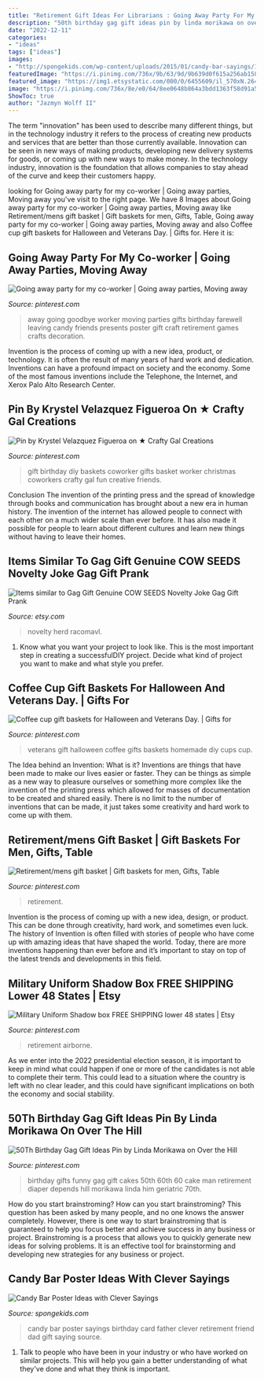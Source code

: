 ```yaml
---
title: "Retirement Gift Ideas For Librarians : Going Away Party For My Co-worker"
description: "50th birthday gag gift ideas pin by linda morikawa on over the hill"
date: "2022-12-11"
categories:
- "ideas"
tags: ["ideas"]
images:
- "http://spongekids.com/wp-content/uploads/2015/01/candy-bar-sayings/12-candy-bar-saying-ideas.jpg"
featuredImage: "https://i.pinimg.com/736x/9b/63/9d/9b639d0f615a256ab158176fc02e3b97.jpg"
featured_image: "https://img1.etsystatic.com/000/0/6455609/il_570xN.264078129.jpg"
image: "https://i.pinimg.com/736x/8e/e0/64/8ee0648b864a3bdd1363f58d91a53290--going-away-parties-going-away-party-ideas-for-friends.jpg"
ShowToc: true
author: "Jazmyn Wolff II"
---
```



The term "innovation" has been used to describe many different things, but in the technology industry it refers to the process of creating new products and services that are better than those currently available. Innovation can be seen in new ways of making products, developing new delivery systems for goods, or coming up with new ways to make money. In the technology industry, innovation is the foundation that allows companies to stay ahead of the curve and keep their customers happy.

	

		
looking for Going away party for my co-worker | Going away parties, Moving away you've visit to the right page. We have 8 Images about Going away party for my co-worker | Going away parties, Moving away like Retirement/mens gift basket | Gift baskets for men, Gifts, Table, Going away party for my co-worker | Going away parties, Moving away and also Coffee cup gift baskets for Halloween and Veterans Day. | Gifts for. Here it is:
		
    
## Going Away Party For My Co-worker | Going Away Parties, Moving Away

<img loading=lazy src="https://i.pinimg.com/736x/8e/e0/64/8ee0648b864a3bdd1363f58d91a53290--going-away-parties-going-away-party-ideas-for-friends.jpg" onerror="this.onerror=null;this.src='https://tse4.mm.bing.net/th?id=OIP.v4WnfepJvE4q55Oef8M3CAHaJ3&amp;pid=15.1';" alt="Going away party for my co-worker | Going away parties, Moving away">

_Source: pinterest.com_

>away going goodbye worker moving parties gifts birthday farewell leaving candy friends presents poster gift craft retirement games crafts decoration. 

	

Invention is the process of coming up with a new idea, product, or technology. It is often the result of many years of hard work and dedication. Inventions can have a profound impact on society and the economy. Some of the most famous inventions include the Telephone, the Internet, and Xerox Palo Alto Research Center.

    
## Pin By Krystel Velazquez Figueroa On ★ Crafty Gal Creations

<img loading=lazy src="https://i.pinimg.com/736x/d5/76/9c/d5769c741f1c8a39c3171eb7ed4321a6--diy-birthday-gift-birthday-gift-baskets.jpg" onerror="this.onerror=null;this.src='https://tse4.mm.bing.net/th?id=OIP.nShNIVtWo4TI3ONwhoaHGgHaJ4&amp;pid=15.1';" alt="Pin by Krystel Velazquez Figueroa on ★ Crafty Gal Creations">

_Source: pinterest.com_

>gift birthday diy baskets coworker gifts basket worker christmas coworkers crafty gal fun creative friends. 

	

Conclusion
The invention of the printing press and the spread of knowledge through books and communication has brought about a new era in human history. The invention of the internet has allowed people to connect with each other on a much wider scale than ever before. It has also made it possible for people to learn about different cultures and learn new things without having to leave their homes.

    
## Items Similar To Gag Gift Genuine COW SEEDS Novelty Joke Gag Gift Prank

<img loading=lazy src="https://img1.etsystatic.com/000/0/6455609/il_570xN.264078129.jpg" onerror="this.onerror=null;this.src='https://tse3.mm.bing.net/th?id=OIP.5ariHTQ3_RCsg1RovlEzRQHaNJ&amp;pid=15.1';" alt="Items similar to Gag Gift Genuine COW SEEDS Novelty Joke Gag Gift Prank">

_Source: etsy.com_

>novelty herd racomavl. 

	

1. Know what you want your project to look like. This is the most important step in creating a successfulDIY project. Decide what kind of project you want to make and what style you prefer.

    
## Coffee Cup Gift Baskets For Halloween And Veterans Day. | Gifts For

<img loading=lazy src="https://i.pinimg.com/736x/00/9a/b5/009ab545f6a0c4f112c2d278a8db3051--veterans-day-coffee-cups.jpg" onerror="this.onerror=null;this.src='https://tse3.mm.bing.net/th?id=OIP.XzfTbBAoruvNH65zzM5wFQHaJ3&amp;pid=15.1';" alt="Coffee cup gift baskets for Halloween and Veterans Day. | Gifts for">

_Source: pinterest.com_

>veterans gift halloween coffee gifts baskets homemade diy cups cup. 

	

The Idea behind an Invention: What is it?
Inventions are things that have been made to make our lives easier or faster. They can be things as simple as a new way to pleasure ourselves or something more complex like the invention of the printing press which allowed for masses of documentation to be created and shared easily. There is no limit to the number of inventions that can be made, it just takes some creativity and hard work to come up with them.

    
## Retirement/mens Gift Basket | Gift Baskets For Men, Gifts, Table

<img loading=lazy src="https://i.pinimg.com/736x/ce/da/42/ceda42fdce94dee08721d9b77d11c720--gift-baskets-retirement.jpg" onerror="this.onerror=null;this.src='https://tse1.mm.bing.net/th?id=OIP.Oz-Mwb_NEVnm9fcR9E8xRQHaJ3&amp;pid=15.1';" alt="Retirement/mens gift basket | Gift baskets for men, Gifts, Table">

_Source: pinterest.com_

>retirement. 

	

Invention is the process of coming up with a new idea, design, or product. This can be done through creativity, hard work, and sometimes even luck. The history of Invention is often filled with stories of people who have come up with amazing ideas that have shaped the world. Today, there are more inventions happening than ever before and it’s important to stay on top of the latest trends and developments in this field.

    
## Military Uniform Shadow Box FREE SHIPPING Lower 48 States | Etsy

<img loading=lazy src="https://i.pinimg.com/736x/dc/dd/b3/dcddb3bca8343350b1b50b55f38db7e5.jpg" onerror="this.onerror=null;this.src='https://tse4.mm.bing.net/th?id=OIP.2F00DxJOr22Ov9ye0H-znQHaJ3&amp;pid=15.1';" alt="Military Uniform Shadow box FREE SHIPPING lower 48 states | Etsy">

_Source: pinterest.com_

>retirement airborne. 

	

As we enter into the 2022 presidential election season, it is important to keep in mind what could happen if one or more of the candidates is not able to complete their term. This could lead to a situation where the country is left with no clear leader, and this could have significant implications on both the economy and social stability.

    
## 50Th Birthday Gag Gift Ideas Pin By Linda Morikawa On Over The Hill

<img loading=lazy src="https://i.pinimg.com/736x/9b/63/9d/9b639d0f615a256ab158176fc02e3b97.jpg" onerror="this.onerror=null;this.src='https://tse3.mm.bing.net/th?id=OIP.9BgU4C462yB2Zzt6jJpFiwHaJ3&amp;pid=15.1';" alt="50Th Birthday Gag Gift Ideas Pin by Linda Morikawa on Over the Hill">

_Source: pinterest.com_

>birthday gifts funny gag gift cakes 50th 60th 60 cake man retirement diaper depends hill morikawa linda him geriatric 70th. 

	

How do you start brainstroming?
How can you start brainstroming? This question has been asked by many people, and no one knows the answer completely. However, there is one way to start brainstroming that is guaranteed to help you focus better and achieve success in any business or project. Brainstroming is a process that allows you to quickly generate new ideas for solving problems. It is an effective tool for brainstorming and developing new strategies for any business or project.

    
## Candy Bar Poster Ideas With Clever Sayings

<img loading=lazy src="http://spongekids.com/wp-content/uploads/2015/01/candy-bar-sayings/12-candy-bar-saying-ideas.jpg" onerror="this.onerror=null;this.src='https://tse2.mm.bing.net/th?id=OIP.xXtAGYzQS3vZBkdTWtcs0wHaJ4&amp;pid=15.1';" alt="Candy Bar Poster Ideas with Clever Sayings">

_Source: spongekids.com_

>candy bar poster sayings birthday card father clever retirement friend dad gift saying source. 

	

1. Talk to people who have been in your industry or who have worked on similar projects. This will help you gain a better understanding of what they've done and what they think is important.

